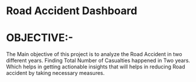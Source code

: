 # Road Accident Dashboard

# OBJECTIVE:-
The Main objective of this project is to analyze the Road Accident in two different years. 
Finding Total Number of Casualties happened in Two years.
Which helps in getting actionable insights that will helps in reducing Road accident by taking necessary measures.
